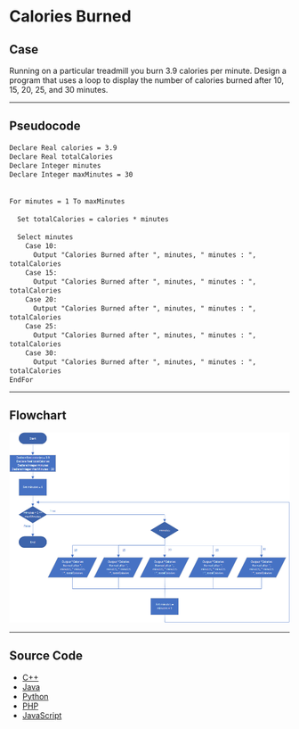 # Calories Burned

## Case

Running on a particular treadmill you burn 3.9 calories per minute. Design a program that uses a loop to display the number of calories burned after 10, 15, 20, 25, and 30 minutes.

<hr>

## Pseudocode

```
Declare Real calories = 3.9
Declare Real totalCalories
Declare Integer minutes
Declare Integer maxMinutes = 30


For minutes = 1 To maxMinutes

  Set totalCalories = calories * minutes

  Select minutes
    Case 10:
      Output "Calories Burned after ", minutes, " minutes : ", totalCalories
    Case 15:
      Output "Calories Burned after ", minutes, " minutes : ", totalCalories
    Case 20:
      Output "Calories Burned after ", minutes, " minutes : ", totalCalories
    Case 25:
      Output "Calories Burned after ", minutes, " minutes : ", totalCalories
    Case 30:
      Output "Calories Burned after ", minutes, " minutes : ", totalCalories
EndFor
```

<hr>

## Flowchart

<img src="Flowchart.png"  >

<hr>

## Source Code

- [C++](caloriesBurned.cpp)
- [Java](caloriesBurned.java)
- [Python](caloriesBurned.py)
- [PHP](caloriesBurned.php)
- [JavaScript](caloriesBurned.js)
